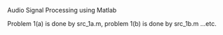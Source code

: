 Audio Signal Processing using Matlab

Problem 1(a) is done by src_1a.m, problem 1(b) is done by src_1b.m ...etc.
